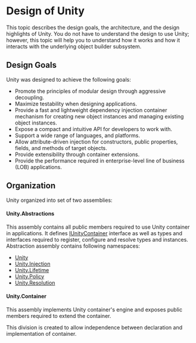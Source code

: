 # Design of Unity
This topic describes the design goals, the architecture, and the design highlights of Unity. You do not have to understand the design to use Unity; however, this topic will help you to understand how it works and how it interacts with the underlying object builder subsystem.

## Design Goals
Unity was designed to achieve the following goals:
* Promote the principles of modular design through aggressive decoupling.
* Maximize testability when designing applications.
* Provide a fast and lightweight dependency injection container mechanism for creating new object instances and managing existing object instances.
* Expose a compact and intuitive API for developers to work with.
* Support a wide range of languages, and platforms.
* Allow attribute-driven injection for constructors, public properties, fields, and methods of target objects.
* Provide extensibility through container extensions.
* Provide the performance required in enterprise-level line of business (LOB) applications.

## Organization
Unity organized into set of two assemblies:
#### Unity.Abstractions
This assembly contains all public members required to use Unity container in applications. It defines [IUnityContainer](xref:Unity.IUnityContainer) interface as well as types and interfaces required to register, configure and resolve types and instances. Abstraction assembly contains following namespaces:
* [Unity](xref:Unity)
* [Unity.Injection](xref:Unity.Injection)
* [Unity.Lifetime](xref:Unity.Lifetime)
* [Unity.Policy](xref:Unity.Policy)
* [Unity.Resolution](xref:Unity.Resolution)
#### Unity.Container
This assembly implements Unity container's engine and exposes public members required to extend the container. 


This division is created to allow independence between declaration and implementation of container. 

